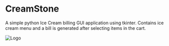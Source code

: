# CreamStone

A simple python Ice Cream billing GUI application using tkinter.
Contains ice cream menu and a bill is generated after selecting items in the cart.

![Logo](https://images.unsplash.com/photo-1567206563064-6f60f40a2b57?ixlib=rb-1.2.1&ixid=MnwxMjA3fDB8MHxwaG90by1wYWdlfHx8fGVufDB8fHx8&auto=format&fit=crop&w=774&q=80)



